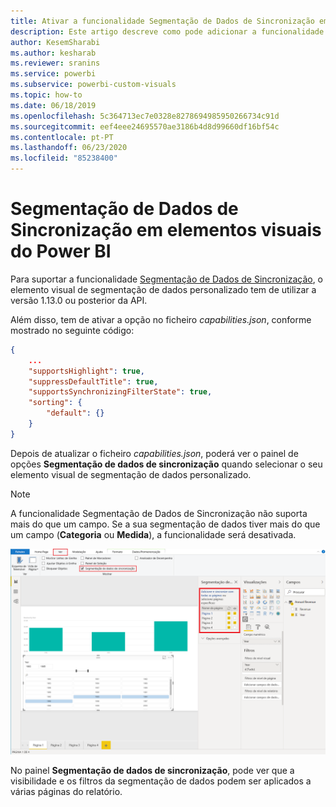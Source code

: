 ```yaml
---
title: Ativar a funcionalidade Segmentação de Dados de Sincronização em elementos visuais do Power BI
description: Este artigo descreve como pode adicionar a funcionalidade Segmentação de Dados de Sincronização a elementos visuais do Power BI.
author: KesemSharabi
ms.author: kesharab
ms.reviewer: sranins
ms.service: powerbi
ms.subservice: powerbi-custom-visuals
ms.topic: how-to
ms.date: 06/18/2019
ms.openlocfilehash: 5c364713ec7e0328e8278694985950266734c91d
ms.sourcegitcommit: eef4eee24695570ae3186b4d8d99660df16bf54c
ms.contentlocale: pt-PT
ms.lasthandoff: 06/23/2020
ms.locfileid: "85238400"
---
```

# <a name="sync-slicers-in-power-bi-visuals"></a>Segmentação de Dados de Sincronização em elementos visuais do Power BI

Para suportar a funcionalidade [Segmentação de Dados de Sincronização](https://docs.microsoft.com/power-bi/desktop-slicers), o elemento visual de segmentação de dados personalizado tem de utilizar a versão 1.13.0 ou posterior da API.

Além disso, tem de ativar a opção no ficheiro *capabilities.json*, conforme mostrado no seguinte código:

```json
{
    ...
    "supportsHighlight": true,
    "suppressDefaultTitle": true,
    "supportsSynchronizingFilterState": true,
    "sorting": {
        "default": {}
    }
}
```

Depois de atualizar o ficheiro *capabilities.json*, poderá ver o painel de opções **Segmentação de dados de sincronização** quando selecionar o seu elemento visual de segmentação de dados personalizado.

> [!NOTE]
> A funcionalidade Segmentação de Dados de Sincronização não suporta mais do que um campo. Se a sua segmentação de dados tiver mais do que um campo (**Categoria** ou **Medida**), a funcionalidade será desativada.

![O painel "Segmentação de dados de sincronização"](media/enable-sync-slicers/sync-slicers-panel.png)

No painel **Segmentação de dados de sincronização**, pode ver que a visibilidade e os filtros da segmentação de dados podem ser aplicados a várias páginas do relatório.

